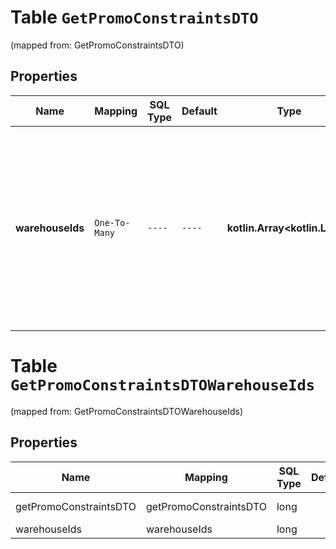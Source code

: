 
# Table `GetPromoConstraintsDTO`
(mapped from: GetPromoConstraintsDTO)

## Properties
Name | Mapping | SQL Type | Default | Type | Description | Notes
---- | ------- | -------- | ------- | ---- | ----------- | -----
**warehouseIds** | `One-To-Many` | `----` | `----`  | **kotlin.Array&lt;kotlin.Long&gt;** | Идентификаторы складов, для которых действует акция. Товары, которые лежат на других складах, не будут продаваться по акции.  Параметр возвращается, только если в условиях акции есть ограничение по складу.  |  [optional]


# **Table `GetPromoConstraintsDTOWarehouseIds`**
(mapped from: GetPromoConstraintsDTOWarehouseIds)

## Properties
Name | Mapping | SQL Type | Default | Type | Description | Notes
---- | ------- | -------- | ------- | ---- | ----------- | -----
getPromoConstraintsDTO | getPromoConstraintsDTO | long | | kotlin.Long | Primary Key | *one*
warehouseIds | warehouseIds | long | | kotlin.Long | Foreign Key | *many*



